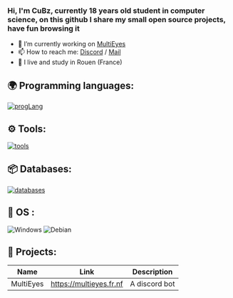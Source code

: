 ### Hi, I'm CuBz, currently 18 years old student in computer science, on this github I share my small open source projects, have fun browsing it 

- 🔭 I’m currently working on [MultiEyes](https://multieyes.fr.fr)
- 📫 How to reach me: [Discord](https://discord.gg/XPzVcsPWUA) / [Mail](tomsch27340@gmail.com)
- 🥖 I live and study in Rouen (France)


## 🌍 Programming languages:
[![progLang](https://skillicons.dev/icons?i=ts,js,java,html,css,py,cs,php&theme=dark)](https://github.com/derpinou)


## ⚙️ Tools:

  [![tools](https://skillicons.dev/icons?i=vscode,idea&theme=dark)](https://github.com/derpinou)
    
  
## 📦 Databases:
 [![databases](https://skillicons.dev/icons?i=mysql,sqlserver&theme=dark)](https://github.com/derpinou)

## 🔧 OS :
 ![Windows](https://img.shields.io/badge/Windows-0078D6?style=for-the-badge&logo=windows&logoColor=white)
 ![Debian](https://img.shields.io/badge/Debian-A81D33?style=for-the-badge&logo=debian&logoColor=white)
 
## 🚩 Projects:
  | Name             | Link                              | Description                                                            |
  |------------------|-----------------------------------|------------------------------------------------------------------------|
  | MultiEyes       | https://multieyes.fr.nf            | A discord bot                         |
